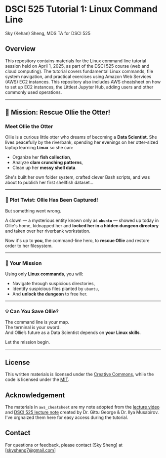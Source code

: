 # DSCI 525 Tutorial 1: Linux Command Line

Sky (Kehan) Sheng, MDS TA for DSCI 525

## Overview
This repository contains materials for the Linux command line tutorial session held on April 1, 2025, as part of the DSCI 525 course (web and cloud computing). The tutorial covers fundamental Linux commands, file system navigation, and practical exercises using Amazon Web Services (AWS) EC2 instances. This repository also includes AWS cheatsheet on how to set up EC2 instances, the Littlest Jupyter Hub, adding users and other commonly used operations.

---

## 🦦 Mission: Rescue Ollie the Otter!

### Meet Ollie the Otter

Ollie is a curious little otter who dreams of becoming a **Data Scientist**. She lives peacefully by the riverbank, spending her evenings on her otter-sized laptop learning **Linux** so she can:

- Organize her **fish collection**,
- Analyze **clam crunching patterns**,
- Clean up her **messy shell data**.

She's built her own folder system, crafted clever Bash scripts, and was about to publish her first shellfish dataset...

---

### 🚨 Plot Twist: Ollie Has Been Captured!

But something went wrong.

A clown — a mysterious entity known only as **`ubuntu`** — showed up today in Ollie's home, kidnapped her and **locked her in a hidden dungeon directory** and taken over her riverbank workstation.

Now it's up to **you**, the command-line hero, to **rescue Ollie** and restore order to her filesystem.

---

### 🎯 Your Mission

Using only **Linux commands**, you will:

- Navigate through suspicious directories,
- Identify suspicious files planted by `ubuntu`,
- And **unlock the dungeon** to free her.

---

### 💡 Can You Save Ollie?

The command line is your map.  
The terminal is your sword.  
And Ollie’s future as a Data Scientist depends on **your Linux skills**.

Let the mission begin.

---

## License
This written materials is licensed under the [Creative Commons](LICENSE), while the code is licensed under the [MIT](LICENSE).

## Acknowledgement
The materials in `aws_cheatsheet` are my note adopted from the [lecture video](https://youtu.be/9ECsi3C4-eo?si=ovEB7ihdTf5aQq_X) and [DSCI 525 lecture note](https://pages.github.ubc.ca/MDS-2024-25/DSCI_525_web-cloud-comp_students/lectures/lecture3.html#aws-lab-setup) created by Dr. Gittu George & Dr. Ilya Musabirov. I've orgnaized them here for easy access during the tutorial.

## Contact
For questions or feedback, please contact [Sky Sheng] at [skysheng7@gmail.com]

